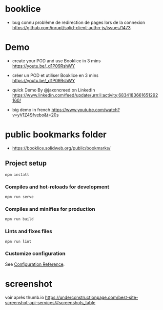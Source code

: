 # booklice

- bug connu problème de redirection de pages lors de la connexion https://github.com/inrupt/solid-client-authn-js/issues/1473

# Demo
- create your POD and use Booklice in 3 mins https://youtu.be/_d1P09RshWY
- créer un POD et utiliser Booklice en 3 mins https://youtu.be/_d1P09RshWY

- quick Demo By @jaxoncreed on LinkedIn https://www.linkedin.com/feed/update/urn:li:activity:6834183661651292160/

- big demo in french https://www.youtube.com/watch?v=yV1Z4Sfvebo&t=20s


# public bookmarks folder
- https://booklice.solidweb.org/public/bookmarks/


## Project setup
```
npm install
```

### Compiles and hot-reloads for development
```
npm run serve
```

### Compiles and minifies for production
```
npm run build
```

### Lints and fixes files
```
npm run lint
```

### Customize configuration
See [Configuration Reference](https://cli.vuejs.org/config/).


# screenshot
voir après thumb.io https://underconstructionpage.com/best-site-screenshot-api-services/#screenshots_table
